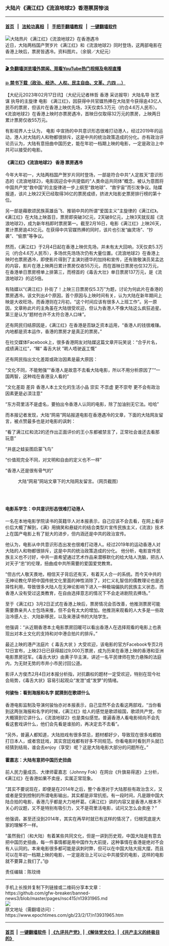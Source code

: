 ### 大陆片《满江红》《流浪地球2》香港票房惨淡
------------------------

#### [首页](https://github.com/gfw-breaker/banned-news3/blob/master/README.md) &nbsp;&nbsp;|&nbsp;&nbsp; [法轮功真相](https://github.com/begood0513/basic/blob/master/README.md)  &nbsp;&nbsp;|&nbsp;&nbsp; [手把手翻墙教程](https://github.com/gfw-breaker/guides/wiki)  &nbsp;&nbsp;|&nbsp;&nbsp; [一键翻墙软件](https://github.com/gfw-breaker/nogfw/blob/master/README.md)  



<div><img alt="大陆热片《满江红》《流浪地球2》在香港遇冷" class="attachment-djy_600_400 size-djy_600_400 wp-post-image" src="https://i.epochtimes.com/assets/uploads/2023/02/id13932010-940095b7f953f290997f7693db3bbd14-600x400.jpg"/>
<div class="caption">
 近日，大陆两档国产贺岁片《满江红》和《流浪地球2》同时登场，这两部电影在香港上映后，票房皆遇冷。资料图片。（余钢／大纪元）
</div></div><hr/>

#### [ 🎬  免翻墙浏览墙外禁闻、观看YouTube热门视频及电视直播](https://github.com/gfw-breaker/HelloWorld)

#### [ 💥  禁书下载（政治、经济、人权、民主自由、文革、六四 ...）](https://github.com/gfw-breaker/books/blob/master/README.md)

<div><p>
 【大纪元2023年02月17日讯】（大纪元记者林哲
 <ok href="https://www.epochtimes.com/gb/tag/%E9%A6%99%E6%B8%AF.html">
  香港
 </ok>
 采访报导）大陆名导
 <ok href="https://www.epochtimes.com/gb/tag/%E5%BC%A0%E8%89%BA%E8%B0%8B.html">
  张艺谋
 </ok>
 执导的主旋律
 <ok href="https://www.epochtimes.com/gb/tag/%E7%94%B5%E5%BD%B1.html">
  电影
 </ok>
 《满江红》，因获得中共官媒热捧在大陆至今获得逾43亿人民币的票房，但该片在香港上映优先场，3天仅卖5.3万元（约合4.6万人民币）。《流浪地球2》在香港上映时亦票房遇冷，首映日仅取得32万元的票房，上映两日累计票房仅收55万元。
</p>
<p>
 有影视界人士认为，
 <ok href="https://www.epochtimes.com/gb/tag/%E7%94%B5%E5%BD%B1.html">
  电影
 </ok>
 中宣扬的中共意识形态很难打动港人，经过2019年的运动，港人对大陆的人和物都很排斥，这是中共的统治政策造成的分化。亦有政治评论员认为，大陆有意扭曲中国历史，能在年初一档期上映的电影，一定是政治上中共可以接受的电影。
</p>
<h4>
 《满江红》《流浪地球2》
 <ok href="https://www.epochtimes.com/gb/tag/%E9%A6%99%E6%B8%AF.html">
  香港
 </ok>
 票房遇冷
</h4>
<p>
 今年大年初一，大陆两档国产贺岁片同时登场，一部是符合中共“人定胜天”意识形态的《流浪地球2》，电影因迎合中共提倡的“人类命运共同体”概念，被认为意图将中国共产党“救中国”的主旋律进一步上纲至“救地球”、“救宇宙”而引发争议。陆媒报道，该片上映22天已经取得36亿的票房成绩，挤进大陆影史票房排行榜的第十位。
</p>
<p>
 另一部是藉歌颂民族英雄岳飞、推销中共的所谓“爱国主义”主旋律的《满江红》。《满江红》在大陆上映首日，票房即突破3亿元，2天破8亿元，上映3天就反超《流浪地球2》，成为新年档即时票房第一。截至2月16日，电影《满江红》上映26天，累计票房逾43亿元。在获得中共官媒热捧的同时，该片也引发“幽灵场”、“抄袭”、“偷票”等争议。
</p>
<p>
 然而，《满江红》于2月4日起在香港上映优先场，并未有太大回响，3天仅卖5.3万元（约合4.6万人民币），多场优先场场次仍有大量位置。《流浪地球2》在香港上映时也票房遇冷，即使影片得到了主演刘德华的加持和宣传，还有致敬演员吴孟达的内容，影片在港上映两日累计票房仅收55万元，而在首映日票房也仅32万元，在香港单日票房榜单上排第三，而榜首的《毒舌大壮》单日票房137万元，是《流浪地球2》的近5倍。
</p>
<p>
 有陆媒以“《满江红》扑街了！上映三日票房仅5.3万”为题，讨论为何此片在香港的票房遇冷。该文列出4个原因，首个原因与上映时间有关，认为大陆在新年期间上映是大收旺场，而香港则在2月初，“这个时间应该有很多人上班工作”。另一原因，文章称此片的主角虽在大陆很受欢迎，但认为香港人不像大陆这么疯狂追星。第三是认为“题材也许不太符合港人口味”。
</p>
<p>
 还有网民归结原因是，《满江红》在香港是否缺乏资本运用，“香港人的钱很难赚。内地都是资本运作，香港的票房才是真正的票房。”
</p>
<p>
 在社交媒体Facebook上，很多香港网友对陆媒这篇文章开玩笑说：“合乎片名，成绩满江红”，“睇“
 <ok href="https://www.epochtimes.com/gb/tag/%E6%AF%92%E8%88%8C%E5%A4%A7%E7%8A%B6.html">
  毒舌大状
 </ok>
 ”啲人唔驶返工慨”
</p>
<p>
 还有网民指出文化差距或政治因素是最大原因：
</p>
<p>
 “文化不同，不能勉强”“香港人是故意不去看大陆电影，所以不用分析原因了”“一国两智，这种戏在香港没人看的”
</p>
<p>
 “文化差距 差异 香港人本土文化的生活小品 崇实 不祟虚 更不崇夸 更不会有政治因素更是必湏注意”
</p>
<p>
 “东方荷里活不是虚名，要拍出令香港人认同的电影，除了加油别无它法。哈哈”
</p>
<p>
 而本报记者发现，大陆“网易”网站报道电影在香港遇冷的文章，下面的大陆网友留言，被点赞最多也是对电影的讽刺：
</p>
<p>
 “看了满江红和流2的还作出正面评价的王小东都被禁言了，正常社会谁还去看那玩意”
</p>
<p>
 “井底之蛙妄图启蒙飞鸟”
</p>
<p>
 “价值观完全不同，对文明和自由的定义也不一样”
</p>
<p>
 “香港人还是很有骨气的”
</p>
<figure aria-describedby="caption-attachment-13932014" class="wp-caption aligncenter" id="attachment_13932014" style="width: 600px">
 <ok href="https://i.epochtimes.com/assets/uploads/2023/02/id13932014-hi@1200x1200.jpg" target="_blank">
  <img alt="" class="size-large wp-image-13932014" src="https://i.epochtimes.com/assets/uploads/2023/02/id13932014-hi@1200x1200-600x360.jpg"/>
 </ok>
 <br/><figcaption class="wp-caption-text" id="caption-attachment-13932014">
  大陆“网易”网站文章下的大陆网友留言。（网页截图）
 </figcaption><br/>
</figure><br/>
<h4>
 电影系学生：中共意识形态很难打动港人
</h4>
<p>
 一名在本地电影学院读书的英籍华人对本报表示，自己应该不会去看，在网上看评价后大概了解到，《满》用搞笑和悬疑片的结合类型片宣传民族主义，《流浪》技术上在国产电影上有了挺大的进步，但内涵还是中共的政治宣传。
</p>
<p>
 他认为，电影从中共意识形态出发也很难打动港人。经过2019年的运动香港人对大陆的人和物都很排斥，这是中共的统治政策造成的分化。 他分析，电影宣传民族主义也不讨好，中共一直希望通过艺术作品来潜移默化的给大陆人洗脑，把古人对天子“忠”的伦理，扭曲成中共所需要的爱国爱党教育。
</p>
<p>
 “但古代人敬天畏地，相信天子背后还有天，有着天人合一的系统。而今天中共的无神论教化早把中国传统文化里面的神性消除了，对仁义礼智信的儒教理论也是选择性利用，导致很多大陆人在无神论影响下进入一种极端偏执的民族主义状态，而香港人没有受过这类教育，在自由选择意志的情况下不会走进剧院去捧场。”
</p>
<p>
 至于《满江红》3月2日正式在香港上映后，票房情况会否改善，他推测票房可能需要靠亲共人士包场来推，但不会有太大的增加。他推测来观看的人大多是一些政治冷感人士、大陆新移民，以及来港读书的大陆学生。
</p>
<p>
 他强调：“从近期香港本土电影票房回暖可以看出香港人在选择观看的电影上也表现出对本土文化的支持和对中港合拍片的排斥。”
</p>
<p>
 最近上映的港产法庭片《
 <ok href="https://www.epochtimes.com/gb/tag/%E6%AF%92%E8%88%8C%E5%A4%A7%E7%8A%B6.html">
  毒舌大状
 </ok>
 》大受欢迎，该电影的官方Facebook专页2月12日宣布，上映23日已获得超过9,000万票房，成为历来在香港上映的香港和亚洲电影票房冠军。《毒舌大状》由黄子华主演，讲述一名平民律师在势力悬殊的法庭内，为无财无势的市井小市民讨回公道。
</p>
<p>
 影评人方俊杰2月4日对本报分析指，对抗霸权的题材一定受欢迎，特别在现今社会局势，《毒舌大状》容易引起观众“发泄”或“发梦”的情绪。
</p>
<h4>
 何骏怡：看到海报和名字 就猜到在歌颂什么
</h4>
<p>
 香港电影监制及导演何骏怡亦对本报表示，自己显然不会去看这两部戏，“当你看到这两张海报和名字的时候，《满江红》给人的感觉是歌颂祖国，歌颂共产党，你大概猜到它讲什么，《流浪地球2》也是类似感觉。普遍香港人看电影倾向不会先看这套戏讲什么，他们会先看是谁拍的，再决定去不去看”。
</p>
<p>
 “另外，普遍人都知道，大陆拍戏有很多禁忌，题材都好少，导致现在很多戏都拍打日本人，或者宫廷戏，其实宫廷戏都有好多不同规范。你看电影时看到开头就已经猜到结局，谁会去enjoy（享受）呢？这是大陆电影大部分的问题所在。”
</p>
<h4>
 霍嘉志：大陆有意把中国历史扭曲
</h4>
<p>
 前人民力量成员、大律师霍嘉志（Johnny Fok）在网台《升旗易得道》上分析，《满江红》在香港如果不卖座，实属正常现象。
</p>
<p>
 “其实不要说现在，即便是在2014年之后，整个香港对于大陆那些有政治含义，又或者是受到控制的所谓电影输出，其实都是非常抗拒。有一段时间，凡是跟中国大陆合拍的电影，香港几乎都是大力地杯葛。《满江红》讲的内容又是香港人根本不关心的议题，又不是特别有吸引力，又不是荷里活电影，试问又怎么会卖座？”
</p>
<p>
 他强调，甚至还没到2014年，其实在再早时就已有这样的情况了，归根究底是大家的理解不一样。
</p>
<p>
 “虽然我们（和大陆）有着某些共同文化，但是一讲到历史观，中国大陆是有意去把中国历史扭曲，每一件事情都是用中国作为大前提，这种事情在香港是绝对不会有人认同的。本来电影很多都可能是讽刺时弊，但可以在中国大陆大摇大摆，而且可以在年初一档期上映的电影，一定是政治上可以让中共接受的电影，这样的电影就不要算上我们了。”@
</p>
<p>
 责任编辑：陈玟绮
</p>
</div>
<hr/>
手机上长按并复制下列链接或二维码分享本文章：<br/>
https://github.com/gfw-breaker/banned-news3/blob/master/pages/nsc415/n13931965.md <br/>
<a href='https://github.com/gfw-breaker/banned-news3/blob/master/pages/nsc415/n13931965.md'><img src='https://github.com/gfw-breaker/banned-news3/blob/master/pages/nsc415/n13931965.md.png'/></a> <br/>
原文地址（需翻墙访问）：https://www.epochtimes.com/gb/23/2/17/n13931965.htm


------------------------
#### [首页](https://github.com/gfw-breaker/banned-news3/blob/master/README.md) &nbsp;|&nbsp; [一键翻墙软件](https://github.com/gfw-breaker/nogfw/blob/master/README.md) &nbsp;| [《九评共产党》](https://github.com/gfw-breaker/9ping.md/blob/master/README.md#九评之一评共产党是什么) | [《解体党文化》](https://github.com/gfw-breaker/jtdwh.md/blob/master/README.md) | [《共产主义的终极目的》](https://github.com/gfw-breaker/gczydzjmd.md/blob/master/README.md)


<img src='http://gfw-breaker.win/banned-news3/pages/nsc415/n13931965.md' width='0px' height='0px'/>